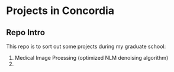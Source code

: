 # Projects in Concordia

## Repo Intro
This repo is to sort out some projects during my graduate school:
1. Medical Image Prcessing (optimized NLM denoising algorithm)
2. 
